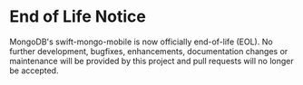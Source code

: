 # End of Life Notice
MongoDB's swift-mongo-mobile is now officially end-of-life (EOL). No further development, bugfixes, enhancements, documentation changes or maintenance will be provided by this project and pull requests will no longer be accepted.
